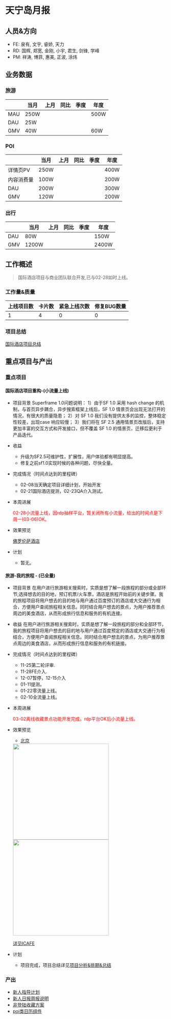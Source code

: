 # 天宁岛月报

## 人员&方向

- FE: 泉有, 文宇, 睿娇, 天力
- RD: 国辉, 郑宽, 金刚, 小宇, 君生, 剑锋, 学峰
- PM: 祥涛, 博菲, 惠美, 正波, 涂炜

## 业务数据

### 旅游
||当月|上月|同比|季度|年度|
|---|---|---|---|---|---|
|MAU|250W||||500W|
|DAU|25W|||||
|GMV|40W||||60W|

### POI
||当月|上月|同比|季度|年度|
|---|---|---|---|---|---|
|详情页PV|250W||||400W|
|内容消费量|100W||||200W|
|DAU|200W||||300W|
|GMV|120W||||200W|

### 出行
||当月|上月|同比|季度|年度|
|---|---|---|---|---|---|
|DAU|80W||||150W|
|GMV|1200W||||2400W|


## 工作概述

> 国际酒店项目与商业团队联合开发,已与02-28如时上线。

### 工作量&质量

|上线项目数|卡片数|紧急上线次数|修复BUG数量|
|---|---|---|---|
|1|4|0|0|

### 项目总结
[国际酒店项目总结](http://wiki.baidu.com/pages/viewpage.action?pageId=307920897)

## 重点项目与产出

### 重点项目

#### 国际酒店项目重构-(小流量上线)
- 项目背景
Superframe 1.0问题说明：
1）由于SF 1.0 采用 hash change 的机制，与首页异步耦合，异步搜索框架上线后，SF 1.0 情景页会出现无法打开的情况，有很大的质量隐患；
2）对 SF 1.0 我们没有提供太多的监控，整体稳定性较差，出现case 响应较慢；
3）我们将在 SF 2.5 通用情景页改版后，支持更加丰富的交互方式和开发接口，但不覆盖 SF  1.0 的情景页，迁移后更利于产品迭代。
- 收益
	* 升级为SF2.5可维护性，扩展性，用户体验都有明显提高。
	* 修复之前sf1.0实现时候的各种问题，尽快全量。
- 完成情况（时间点达到的里程碑）
    * 02-08当天确定项目详细计划，开始开发
	* 02-21国际酒店提测，02-23QA介入测试。
- 本周进展

    <font color=#f00>02-28小流量上线，因rdp抽样平台，暂关闭所有小流量，给出的时间点是下周一(03-06)OK。</font>

- 效果预览

	[佛罗伦萨酒店](http://nj02-ecom-sdc06.nj02.baidu.com:8003/s?word=佛罗伦萨酒店&sid=19702)

- 计划
	* 暂无。


#### 旅游-我的旅程 - (已全量)
- 项目背景
在用户进行旅游相关搜索时，实质是想了解一段旅程的部分或全部环节;选择想去的目的地，预订机票/火车票，酒店是旅程开始前的关键步骤。我的旅程项目将用户想去的目的地与用户通过百度预订的酒店或大交通行为相合，方便用户查阅旅程相关信息。同时结合用户想去的景点，为用户推荐景点周边的美食酒店，从而形成旅行信息和服务的有机连接。
- 收益
在用户进行旅游相关搜索时，实质是想了解一段旅程的部分和全部环节，我的旅程项目将用户想去的目的地与用户通过百度预定的酒店或大交通行为相结合，方便用户查阅旅程相关信息。同时结合用户想去的景点，为用户推荐景点周边的美食酒店，从而形成旅行信息和服务的有机链接。
- 完成情况（时间点达到的里程碑）
	* 11-25第二轮评审.
    * 11-28FE介入.
	* 12-07暂停，12-15介入
	* 01-11提测。
	* 01-22零流量上线。
	* 02-10全流量上线。
- 本周进展

	<font color=#f00>03-02离线收藏景点功能开发完成。rdp平台OK后小流量上线。</font>

- 效果预览
	* [北京](https://m.baidu.com/s?word=%E4%B8%BD%E6%B1%9F&ip=211.137.112.0)

	<img src="http://gitlab.baidu.com/psfe/ala-weeklyreport/uploads/49da17b0af848941f45a3516d304bfe5/image.png" width=300>
	<img src="http://gitlab.baidu.com/psfe/ala-weeklyreport/uploads/c63fb8354847fd03a7af75bf457b7918/image.png" width=300>

	[详见ICAFE](http://newicafe.baidu.com/issue/1496992-5/show?from=page)

- 计划
	- 项目完成，项目总结详见[项目分析&排期&总结](http://wiki.baidu.com/pages/viewpage.action?pageId=257328897)

### 产出

- [新人指导计划](http://wiki.baidu.com/pages/viewpage.action?pageId=292264117)
- [新人日报周报说明](http://wiki.baidu.com/pages/viewpage.action?pageId=292659244)
- [非登陆收藏方案](http://wiki.baidu.com/pages/viewpage.action?pageId=308577183)
- [poi类日历组件](http://wiki.baidu.com/pages/viewpage.action?pageId=308577202)

